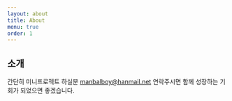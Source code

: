```yaml
---
layout: about
title: About
menu: true
order: 1
---
```


## 소개
간단히 미니프로젝트 하실분 manbalboy@hanmail.net 연락주시면 함께 성장하는 기회가 되었으면 좋겠습니다. 

